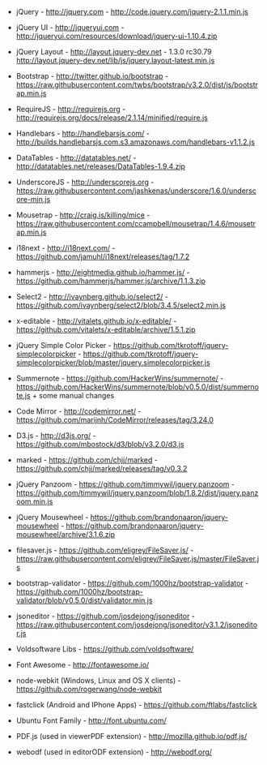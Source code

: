 * jQuery - http://jquery.com - http://code.jquery.com/jquery-2.1.1.min.js
* jQuery UI - http://jqueryui.com - http://jqueryui.com/resources/download/jquery-ui-1.10.4.zip
* jQuery Layout - http://layout.jquery-dev.net - 1.3.0 rc30.79 http://layout.jquery-dev.net/lib/js/jquery.layout-latest.min.js
* Bootstrap - http://twitter.github.io/bootstrap - https://raw.githubusercontent.com/twbs/bootstrap/v3.2.0/dist/js/bootstrap.min.js
* RequireJS - http://requirejs.org - http://requirejs.org/docs/release/2.1.14/minified/require.js
* Handlebars - http://handlebarsjs.com/ - http://builds.handlebarsjs.com.s3.amazonaws.com/handlebars-v1.1.2.js
* DataTables - http://datatables.net/ - http://datatables.net/releases/DataTables-1.9.4.zip
* UnderscoreJS - http://underscorejs.org - https://raw.githubusercontent.com/jashkenas/underscore/1.6.0/underscore-min.js
* Mousetrap - http://craig.is/killing/mice - https://raw.githubusercontent.com/ccampbell/mousetrap/1.4.6/mousetrap.min.js
* i18next - http://i18next.com/ - https://github.com/jamuhl/i18next/releases/tag/1.7.2
* hammerjs - http://eightmedia.github.io/hammer.js/ - https://github.com/hammerjs/hammer.js/archive/1.1.3.zip
* Select2 - http://ivaynberg.github.io/select2/ - https://github.com/ivaynberg/select2/blob/3.4.5/select2.min.js
* x-editable - http://vitalets.github.io/x-editable/ - https://github.com/vitalets/x-editable/archive/1.5.1.zip
* jQuery Simple Color Picker - https://github.com/tkrotoff/jquery-simplecolorpicker - https://github.com/tkrotoff/jquery-simplecolorpicker/blob/master/jquery.simplecolorpicker.js
* Summernote - https://github.com/HackerWins/summernote/ - https://github.com/HackerWins/summernote/blob/v0.5.0/dist/summernote.js + some manual changes
* Code Mirror - http://codemirror.net/ - https://github.com/marijnh/CodeMirror/releases/tag/3.24.0
* D3.js - http://d3js.org/ - https://github.com/mbostock/d3/blob/v3.2.0/d3.js
* marked - https://github.com/chjj/marked - https://github.com/chjj/marked/releases/tag/v0.3.2
* jQuery Panzoom - https://github.com/timmywil/jquery.panzoom - https://github.com/timmywil/jquery.panzoom/blob/1.8.2/dist/jquery.panzoom.min.js
* jQuery Mousewheel - https://github.com/brandonaaron/jquery-mousewheel - https://github.com/brandonaaron/jquery-mousewheel/archive/3.1.6.zip
* filesaver.js - https://github.com/eligrey/FileSaver.js/ - https://raw.githubusercontent.com/eligrey/FileSaver.js/master/FileSaver.js
* bootstrap-validator - https://github.com/1000hz/bootstrap-validator - https://github.com/1000hz/bootstrap-validator/blob/v0.5.0/dist/validator.min.js
* jsoneditor - https://github.com/josdejong/jsoneditor - https://raw.githubusercontent.com/josdejong/jsoneditor/v3.1.2/jsoneditor.js

* Voldsoftware Libs - https://github.com/voldsoftware/

* Font Awesome - http://fontawesome.io/
* node-webkit (Windows, Linux and OS X clients) - https://github.com/rogerwang/node-webkit
* fastclick (Android and IPhone Apps) - https://github.com/ftlabs/fastclick
* Ubuntu Font Family - http://font.ubuntu.com/
* PDF.js (used in viewerPDF extension) - http://mozilla.github.io/pdf.js/
* webodf (used in editorODF extension) - http://webodf.org/